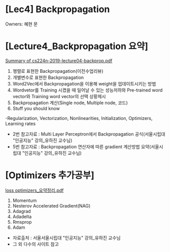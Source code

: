# [Lec4] Backpropagation

Owners: 혜현 문

# [Lecture4_Backpropagation 요약]

[Summary of cs224n-2019-lecture04-backprop.pdf](%5BLec4%5D%20Backpropagation%202130b2917fdf48c69234ff9e7e984913/Summary_of_cs224n-2019-lecture04-backprop.pdf)

1. 행렬로 표현한 Backpropagation(이전수업리뷰)
2. 개별변수로 표현한 Backpropagation
3. Word2Vec에서 Backpropagation을 이용해 weight을 업데이트시키는 방법
4. Wordvetor를 Training 시켰을 때 일어날 수 있는 성능저하와 Pre-trained word vector와 Training word vector의 선택 상황제시
5. Backpropagation 계산(Single node, Multiple node, 코드)
6. Stuff you should know

-Regularization, Vectorization, Nonlinearities, Initialization, Optimizers, Learning rates

- 2번 참고자료 : Multi Layer Perceptron에서 Backpropagation 공식(서울시립대 "인공지능" 강의_유하진 교수님)
- 5번 참고자료 : Backpropagation 연산자에 따른 gradient 계산방법 요약(서울시립대 "인공지능" 강의_유하진 교수님)

# [Optimizers 추가공부]

[loss optimizers_요약정리.pdf](%5BLec4%5D%20Backpropagation%202130b2917fdf48c69234ff9e7e984913/loss_optimizers_.pdf)

1. Momentum
2. Nesterov Accelerated Gradient(NAG)
3. Adagrad
4. Adadelta
5. Rmsprop
6. Adam

- 자료출처 : 서울서울시립대 "인공지능" 강의_유하진 교수님
- 그 외 다수의 사이트 참고